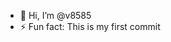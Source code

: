 - 👋 Hi, I’m @v8585
- ⚡ Fun fact: This is my first commit 

<!---
v8585/v8585 is a ✨ special ✨ repository because its `README.md` (this file) appears on your GitHub profile.
You can click the Preview link to take a look at your changes.
--->
